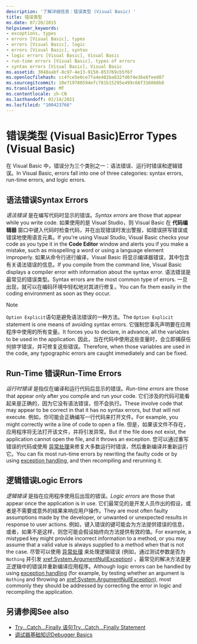 ```yaml
---
description: '了解详细信息：错误类型 (Visual Basic) '
title: 错误类型
ms.date: 07/20/2015
helpviewer_keywords:
- exceptions, types
- errors [Visual Basic], types
- errors [Visual Basic], logic
- errors [Visual Basic], syntax
- logic errors [Visual Basic], Visual Basic
- run-time errors [Visual Basic], types of errors
- syntax errors [Visual Basic], Visual Basic
ms.assetid: 3048aabf-8c97-4e13-9150-853769cb5f6f
ms.openlocfilehash: cc4fce5e0ce77a4e402ba832fd6f4e36e6feed07
ms.sourcegitcommit: 10e719780594efc781b15295e499c66f316068b8
ms.translationtype: MT
ms.contentlocale: zh-CN
ms.lasthandoff: 02/14/2021
ms.locfileid: "100423766"
---
```

# <a name="error-types-visual-basic"></a><span data-ttu-id="86d91-103">错误类型 (Visual Basic)</span><span class="sxs-lookup"><span data-stu-id="86d91-103">Error Types (Visual Basic)</span></span>

<span data-ttu-id="86d91-104">在 Visual Basic 中，错误分为三个类别之一：语法错误、运行时错误和逻辑错误。</span><span class="sxs-lookup"><span data-stu-id="86d91-104">In Visual Basic, errors fall into one of three categories: syntax errors, run-time errors, and logic errors.</span></span>

## <a name="syntax-errors"></a><span data-ttu-id="86d91-105">语法错误</span><span class="sxs-lookup"><span data-stu-id="86d91-105">Syntax Errors</span></span>

 <span data-ttu-id="86d91-106">*语法错误* 是在编写代码时显示的错误。</span><span class="sxs-lookup"><span data-stu-id="86d91-106">*Syntax errors* are those that appear while you write code.</span></span> <span data-ttu-id="86d91-107">如果使用的是 Visual Studio，则 Visual Basic 在 **代码编辑器** 窗口中键入代码时检查代码，并在出现错误时发出警报，如错误拼写错误或错误地使用语言元素。</span><span class="sxs-lookup"><span data-stu-id="86d91-107">If you're using Visual Studio, Visual Basic checks your code as you type it in the **Code Editor** window and alerts you if you make a mistake, such as misspelling a word or using a language element improperly.</span></span> <span data-ttu-id="86d91-108">如果从命令行进行编译，Visual Basic 将显示编译器错误，其中包含有关语法错误的信息。</span><span class="sxs-lookup"><span data-stu-id="86d91-108">If you compile from the command line, Visual Basic displays a compiler error with information about the syntax error.</span></span> <span data-ttu-id="86d91-109">语法错误是最常见的错误类型。</span><span class="sxs-lookup"><span data-stu-id="86d91-109">Syntax errors are the most common type of errors.</span></span> <span data-ttu-id="86d91-110">一旦出现，就可以在编码环境中轻松地对其进行修复。</span><span class="sxs-lookup"><span data-stu-id="86d91-110">You can fix them easily in the coding environment as soon as they occur.</span></span>

> [!NOTE]
> <span data-ttu-id="86d91-111">`Option Explicit`语句是避免语法错误的一种方法。</span><span class="sxs-lookup"><span data-stu-id="86d91-111">The `Option Explicit` statement is one means of avoiding syntax errors.</span></span> <span data-ttu-id="86d91-112">它强制您事先声明要在应用程序中使用的所有变量。</span><span class="sxs-lookup"><span data-stu-id="86d91-112">It forces you to declare, in advance, all the variables to be used in the application.</span></span> <span data-ttu-id="86d91-113">因此，当在代码中使用这些变量时，会立即捕获任何排字错误，并可修复这些错误。</span><span class="sxs-lookup"><span data-stu-id="86d91-113">Therefore, when those variables are used in the code, any typographic errors are caught immediately and can be fixed.</span></span>

## <a name="run-time-errors"></a><span data-ttu-id="86d91-114">Run-Time 错误</span><span class="sxs-lookup"><span data-stu-id="86d91-114">Run-Time Errors</span></span>

 <span data-ttu-id="86d91-115">*运行时错误* 是指仅在编译和运行代码后显示的错误。</span><span class="sxs-lookup"><span data-stu-id="86d91-115">*Run-time errors* are those that appear only after you compile and run your code.</span></span> <span data-ttu-id="86d91-116">它们涉及的代码可能看起来是正确的，因为它没有语法错误，但不会执行。</span><span class="sxs-lookup"><span data-stu-id="86d91-116">These involve code that may appear to be correct in that it has no syntax errors, but that will not execute.</span></span> <span data-ttu-id="86d91-117">例如，你可能会正确编写一行代码来打开文件。</span><span class="sxs-lookup"><span data-stu-id="86d91-117">For example, you might correctly write a line of code to open a file.</span></span> <span data-ttu-id="86d91-118">但是，如果该文件不存在，应用程序将无法打开该文件，并将引发异常。</span><span class="sxs-lookup"><span data-stu-id="86d91-118">But if the file does not exist, the application cannot open the file, and it throws an exception.</span></span> <span data-ttu-id="86d91-119">您可以通过重写错误的代码或使用 [异常处理](../../language-reference/statements/try-catch-finally-statement.md)来修复大多数运行时错误，然后重新编译并重新运行它。</span><span class="sxs-lookup"><span data-stu-id="86d91-119">You can fix most run-time errors by rewriting the faulty code or by using [exception handling](../../language-reference/statements/try-catch-finally-statement.md), and then recompiling and rerunning it.</span></span>
  
## <a name="logic-errors"></a><span data-ttu-id="86d91-120">逻辑错误</span><span class="sxs-lookup"><span data-stu-id="86d91-120">Logic Errors</span></span>

 <span data-ttu-id="86d91-121">*逻辑错误* 是指在应用程序使用后出现的错误。</span><span class="sxs-lookup"><span data-stu-id="86d91-121">*Logic errors* are those that appear once the application is in use.</span></span> <span data-ttu-id="86d91-122">它们最常见的是开发人员作出的假设，或者是不需要或意外的结果来响应用户操作。</span><span class="sxs-lookup"><span data-stu-id="86d91-122">They are most often faulty assumptions made by the developer, or unwanted or unexpected results in response to user actions.</span></span> <span data-ttu-id="86d91-123">例如，键入错误的键可能会为方法提供错误的信息，或者，如果不是这样，则您可能会假设始终向方法提供有效的值。</span><span class="sxs-lookup"><span data-stu-id="86d91-123">For example, a mistyped key might provide incorrect information to a method, or you may assume that a valid value is always supplied to a method when that is not the case.</span></span> <span data-ttu-id="86d91-124">尽管可以使用 [异常处理](../../language-reference/statements/try-catch-finally-statement.md) 来处理逻辑错误 (例如，通过测试参数是否为 `Nothing` 并引发 <xref:System.ArgumentNullException>) ，最常见的解决方法是更正逻辑中的错误并重新编译应用程序。</span><span class="sxs-lookup"><span data-stu-id="86d91-124">Although logic errors can be handled by using [exception handling](../../language-reference/statements/try-catch-finally-statement.md) (for example, by testing whether an argument is `Nothing` and throwing an <xref:System.ArgumentNullException>), most commonly they should be addressed by correcting the error in logic and recompiling the application.</span></span>

## <a name="see-also"></a><span data-ttu-id="86d91-125">另请参阅</span><span class="sxs-lookup"><span data-stu-id="86d91-125">See also</span></span>

- [<span data-ttu-id="86d91-126">Try...Catch...Finally 语句</span><span class="sxs-lookup"><span data-stu-id="86d91-126">Try...Catch...Finally Statement</span></span>](../../language-reference/statements/try-catch-finally-statement.md)
- [<span data-ttu-id="86d91-127">调试器基础知识</span><span class="sxs-lookup"><span data-stu-id="86d91-127">Debugger Basics</span></span>](/visualstudio/debugger/debugger-feature-tour)
